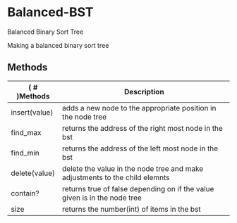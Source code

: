 # Balanced-BST
 Balanced Binary Sort Tree

Making a balanced binary sort tree


## Methods
| ( # )Methods            | Description                                                                             |
|-------------------------|-----------------------------------------------------------------------------------------|
| insert(value)           | adds a new node to the appropriate position in the node tree                            |
| find_max                | returns the address of the right most node in the bst                                   |
| find_min                | returns the address of the left most node in the bst                                    |
| delete(value)           | delete the value in the node tree and make adjustments to the child elemnts             |
| contain?                | returns true of false depending on if the value given is in the node tree               |
| size                    | returns the number(int) of items in the bst                                             |